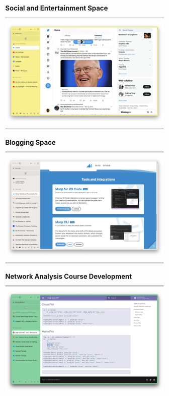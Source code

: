 ## Social and Entertainment Space

---

![](./social.webp)

---

## Blogging Space

---

![](./blogging.webp)

---

## Network Analysis Course Development

---

![](./nams.webp)
